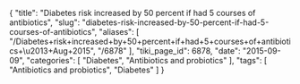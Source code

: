 {
    "title": "Diabetes risk increased by 50 percent if had 5 courses of antibiotics",
    "slug": "diabetes-risk-increased-by-50-percent-if-had-5-courses-of-antibiotics",
    "aliases": [
        "/Diabetes+risk+increased+by+50+percent+if+had+5+courses+of+antibiotics+\u2013+Aug+2015",
        "/6878"
    ],
    "tiki_page_id": 6878,
    "date": "2015-09-09",
    "categories": [
        "Diabetes",
        "Antibiotics and probiotics"
    ],
    "tags": [
        "Antibiotics and probiotics",
        "Diabetes"
    ]
}
